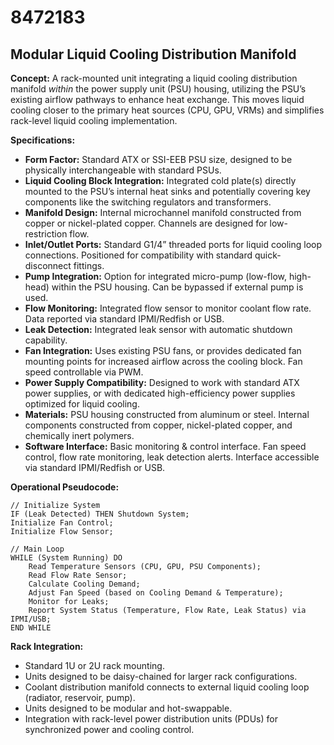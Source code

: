 # 8472183

## Modular Liquid Cooling Distribution Manifold

**Concept:** A rack-mounted unit integrating a liquid cooling distribution manifold *within* the power supply unit (PSU) housing, utilizing the PSU’s existing airflow pathways to enhance heat exchange. This moves liquid cooling closer to the primary heat sources (CPU, GPU, VRMs) and simplifies rack-level liquid cooling implementation.

**Specifications:**

*   **Form Factor:** Standard ATX or SSI-EEB PSU size, designed to be physically interchangeable with standard PSUs.
*   **Liquid Cooling Block Integration:** Integrated cold plate(s) directly mounted to the PSU’s internal heat sinks and potentially covering key components like the switching regulators and transformers.
*   **Manifold Design:** Internal microchannel manifold constructed from copper or nickel-plated copper. Channels are designed for low-restriction flow.
*   **Inlet/Outlet Ports:** Standard G1/4” threaded ports for liquid cooling loop connections. Positioned for compatibility with standard quick-disconnect fittings.
*   **Pump Integration:** Option for integrated micro-pump (low-flow, high-head) within the PSU housing. Can be bypassed if external pump is used.
*   **Flow Monitoring:** Integrated flow sensor to monitor coolant flow rate. Data reported via standard IPMI/Redfish or USB.
*   **Leak Detection:** Integrated leak sensor with automatic shutdown capability.
*   **Fan Integration:** Uses existing PSU fans, or provides dedicated fan mounting points for increased airflow across the cooling block. Fan speed controllable via PWM.
*   **Power Supply Compatibility:** Designed to work with standard ATX power supplies, or with dedicated high-efficiency power supplies optimized for liquid cooling.
*   **Materials:** PSU housing constructed from aluminum or steel. Internal components constructed from copper, nickel-plated copper, and chemically inert polymers.
*   **Software Interface:**  Basic monitoring & control interface. Fan speed control, flow rate monitoring, leak detection alerts. Interface accessible via standard IPMI/Redfish or USB.

**Operational Pseudocode:**

```
// Initialize System
IF (Leak Detected) THEN Shutdown System;
Initialize Fan Control;
Initialize Flow Sensor;

// Main Loop
WHILE (System Running) DO
    Read Temperature Sensors (CPU, GPU, PSU Components);
    Read Flow Rate Sensor;
    Calculate Cooling Demand;
    Adjust Fan Speed (based on Cooling Demand & Temperature);
    Monitor for Leaks;
    Report System Status (Temperature, Flow Rate, Leak Status) via IPMI/USB;
END WHILE
```

**Rack Integration:**

*   Standard 1U or 2U rack mounting.
*   Units designed to be daisy-chained for larger rack configurations.
*   Coolant distribution manifold connects to external liquid cooling loop (radiator, reservoir, pump).
*   Units designed to be modular and hot-swappable.
*   Integration with rack-level power distribution units (PDUs) for synchronized power and cooling control.